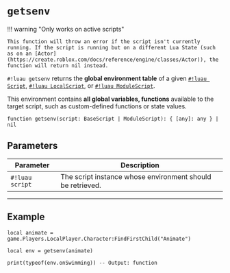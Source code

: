 # `getsenv`

!!! warning "Only works on active scripts"

    This function will throw an error if the script isn't currently running. If the script is running but on a different Lua State (such as on an [Actor](https://create.roblox.com/docs/reference/engine/classes/Actor)), the function will return nil instead.

`#!luau getsenv` returns the **global environment table** of a given [`#!luau Script`](https://create.roblox.com/docs/reference/engine/classes/Script), [`#!luau LocalScript`](https://create.roblox.com/docs/reference/engine/classes/LocalScript), or [`#!luau ModuleScript`](https://create.roblox.com/docs/reference/engine/classes/ModuleScript).

This environment contains **all global variables, functions** available to the target script, such as custom-defined functions or state values.

```luau
function getsenv(script: BaseScript | ModuleScript): { [any]: any } | nil
```

## Parameters

| Parameter      | Description                                                                 |
|----------------|-----------------------------------------------------------------------------|
| `#!luau script` | The script instance whose environment should be retrieved.                 |

---

## Example

```luau title="Accessing a script's internal environment" linenums="1"
local animate = game.Players.LocalPlayer.Character:FindFirstChild("Animate")

local env = getsenv(animate)

print(typeof(env.onSwimming)) -- Output: function
```
